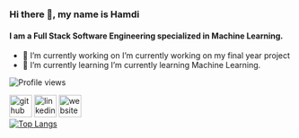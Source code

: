 ### Hi there 👋, my name is Hamdi
#### I am a Full Stack Software Engineering specialized in Machine Learning.

- 🔭 I’m currently working on I’m currently working on my final year project 
- 🌱 I’m currently learning  I’m currently learning Machine Learning. 


![Profile views](https://gpvc.arturio.dev/hamdi458)  


[<img src='https://cdn.jsdelivr.net/npm/simple-icons@3.0.1/icons/github.svg' alt='github' height='40'>](https://github.com/hamdi458)  [<img src='https://cdn.jsdelivr.net/npm/simple-icons@3.0.1/icons/linkedin.svg' alt='linkedin' height='40'>](https://www.linkedin.com/in/hamdi-ghorbel/)  [<img src='https://cdn.jsdelivr.net/npm/simple-icons@3.0.1/icons/icloud.svg' alt='website' height='40'>](https://hamdi-gh-portfolio.netlify.app/)  
[![Top Langs](https://github-readme-stats.vercel.app/api/top-langs/?username=hamdi458)](https://github.com/anuraghazra/github-readme-stats)

